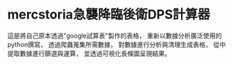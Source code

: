 # mercstoria急襲降臨後衛DPS計算器
這是將自己原本透過"google試算表"製作的表格，
重新以數據分析廣泛使用的python撰寫，
透過爬蟲蒐集所需數據，
對數據進行分析與清理生成表格，
從中提取數據進行篩選與運算，
並透過可視化長條圖呈現結果。
